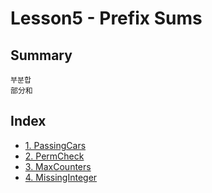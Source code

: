 # Lesson5 - Prefix Sums
## Summary
```
부분합
部分和
```
## Index
+ [1. PassingCars](https://github.com/Bnine/php-algorithm/blob/master/codility/Lesson5/PassingCars.md)
+ [2. PermCheck](https://github.com/Bnine/php-algorithm/blob/master/codility/Lesson4/PermCheck.md)
+ [3. MaxCounters](https://github.com/Bnine/php-algorithm/blob/master/codility/Lesson4/MaxCounters.md)
+ [4. MissingInteger](https://github.com/Bnine/php-algorithm/blob/master/codility/Lesson4/MissingInteger.md)
